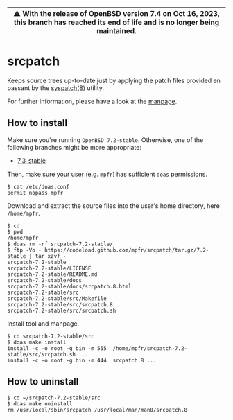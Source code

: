| :warning: With the release of OpenBSD version 7.4 on Oct 16, 2023, this branch has reached its end of life and is no longer being maintained.
| --- |

# srcpatch

Keeps source trees up-to-date just by applying the patch files provided en passant by the [syspatch(8)](http://man.openbsd.org/syspatch) utility.

For further information, please have a look at the [manpage](https://mpfr.net/man/srcpatch/7.2-stable/srcpatch.8.html).

## How to install

Make sure you're running `OpenBSD 7.2-stable`. Otherwise, one of the following branches might be more appropriate:
* [7.3-stable](https://github.com/mpfr/srcpatch/tree/7.3-stable)

Then, make sure your user (e.g. `mpfr`) has sufficient `doas` permissions.

```
$ cat /etc/doas.conf
permit nopass mpfr
```

Download and extract the source files into the user's home directory, here `/home/mpfr`.

```
$ cd
$ pwd
/home/mpfr
$ doas rm -rf srcpatch-7.2-stable/
$ ftp -Vo - https://codeload.github.com/mpfr/srcpatch/tar.gz/7.2-stable | tar xzvf -
srcpatch-7.2-stable
srcpatch-7.2-stable/LICENSE
srcpatch-7.2-stable/README.md
srcpatch-7.2-stable/docs
srcpatch-7.2-stable/docs/srcpatch.8.html
srcpatch-7.2-stable/src
srcpatch-7.2-stable/src/Makefile
srcpatch-7.2-stable/src/srcpatch.8
srcpatch-7.2-stable/src/srcpatch.sh
```

Install tool and manpage.

```
$ cd srcpatch-7.2-stable/src
$ doas make install
install -c -o root -g bin -m 555  /home/mpfr/srcpatch-7.2-stable/src/srcpatch.sh ...
install -c -o root -g bin -m 444  srcpatch.8 ...
```

## How to uninstall

```
$ cd ~/srcpatch-7.2-stable/src
$ doas make uninstall
rm /usr/local/sbin/srcpatch /usr/local/man/man8/srcpatch.8
```
